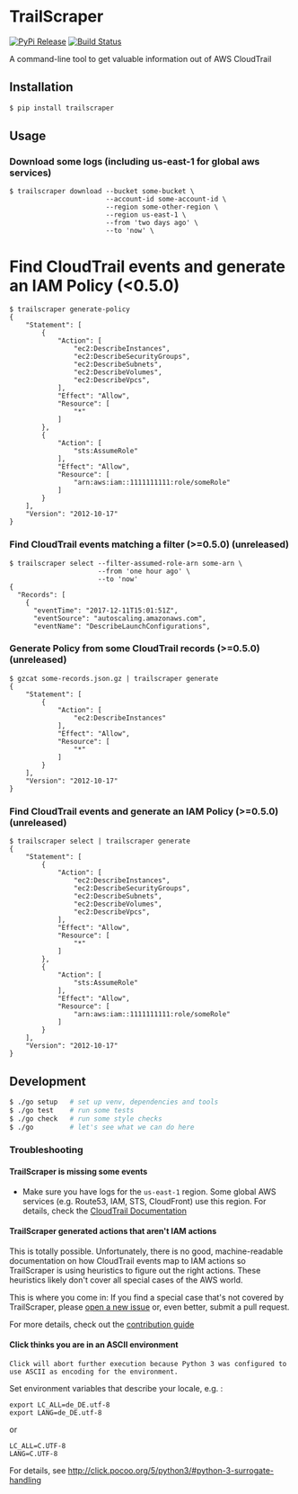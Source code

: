 # TrailScraper

[![PyPi Release](https://img.shields.io/pypi/v/trailscraper.svg)](https://pypi.python.org/pypi/trailscraper)
[![Build Status](https://travis-ci.org/flosell/trailscraper.svg?branch=master)](https://travis-ci.org/flosell/trailscraper)

A command-line tool to get valuable information out of AWS CloudTrail

## Installation

```bash
$ pip install trailscraper
```

## Usage

### Download some logs (including us-east-1 for global aws services)
```
$ trailscraper download --bucket some-bucket \
                        --account-id some-account-id \
                        --region some-other-region \ 
                        --region us-east-1 \
                        --from 'two days ago' \
                        --to 'now' \
```

# Find CloudTrail events and generate an IAM Policy (<0.5.0)
```
$ trailscraper generate-policy
{
    "Statement": [
        {
            "Action": [
                "ec2:DescribeInstances",
                "ec2:DescribeSecurityGroups",
                "ec2:DescribeSubnets",
                "ec2:DescribeVolumes",
                "ec2:DescribeVpcs",
            ],
            "Effect": "Allow",
            "Resource": [
                "*"
            ]
        },
        {
            "Action": [
                "sts:AssumeRole"
            ],
            "Effect": "Allow",
            "Resource": [
                "arn:aws:iam::1111111111:role/someRole"
            ]
        }
    ],
    "Version": "2012-10-17"
} 
```

### Find CloudTrail events matching a filter (>=0.5.0) (unreleased)

```
$ trailscraper select --filter-assumed-role-arn some-arn \ 
                      --from 'one hour ago' \ 
                      --to 'now'
{
  "Records": [
    {
      "eventTime": "2017-12-11T15:01:51Z",
      "eventSource": "autoscaling.amazonaws.com",
      "eventName": "DescribeLaunchConfigurations",
```

### Generate Policy from some CloudTrail records (>=0.5.0) (unreleased)

```
$ gzcat some-records.json.gz | trailscraper generate
{
    "Statement": [
        {
            "Action": [
                "ec2:DescribeInstances"
            ],
            "Effect": "Allow",
            "Resource": [
                "*"
            ]
        }
    ],
    "Version": "2012-10-17"
} 
```

### Find CloudTrail events and generate an IAM Policy (>=0.5.0) (unreleased)
```
$ trailscraper select | trailscraper generate
{
    "Statement": [
        {
            "Action": [
                "ec2:DescribeInstances",
                "ec2:DescribeSecurityGroups",
                "ec2:DescribeSubnets",
                "ec2:DescribeVolumes",
                "ec2:DescribeVpcs",
            ],
            "Effect": "Allow",
            "Resource": [
                "*"
            ]
        },
        {
            "Action": [
                "sts:AssumeRole"
            ],
            "Effect": "Allow",
            "Resource": [
                "arn:aws:iam::1111111111:role/someRole"
            ]
        }
    ],
    "Version": "2012-10-17"
} 
```

## Development

```bash
$ ./go setup   # set up venv, dependencies and tools
$ ./go test    # run some tests
$ ./go check   # run some style checks
$ ./go         # let's see what we can do here
```

### Troubleshooting

#### TrailScraper is missing some events

* Make sure you have logs for the `us-east-1` region. Some global AWS services (e.g. Route53, IAM, STS, CloudFront) use this region. For details, check the [CloudTrail Documentation](http://docs.aws.amazon.com/awscloudtrail/latest/userguide/cloudtrail-concepts.html#cloudtrail-concepts-global-service-events)

#### TrailScraper generated actions that aren't IAM actions

This is totally possible. Unfortunately, there is no good, machine-readable documentation on how CloudTrail events
map to IAM actions so TrailScraper is using heuristics to figure out the right actions. These heuristics likely don't
cover all special cases of the AWS world.

This is where you come in: If you find a special case that's not covered by TrailScraper, 
please [open a new issue](https://github.com/flosell/trailscraper/issues/new) or, even better, submit a pull request.

For more details, check out the [contribution guide](./CONTRIBUTING.md) 

#### Click thinks you are in an ASCII environment 

`Click will abort further execution because Python 3 was configured to use ASCII as encoding for the environment.`

Set environment variables that describe your locale, e.g. :
```
export LC_ALL=de_DE.utf-8
export LANG=de_DE.utf-8
```
or 
```
LC_ALL=C.UTF-8
LANG=C.UTF-8
```
For details, see http://click.pocoo.org/5/python3/#python-3-surrogate-handling

